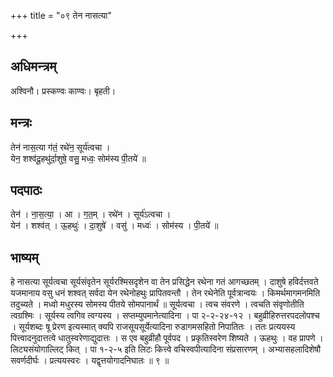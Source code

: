 +++
title = "०९ तेन नासत्या"

+++
## अधिमन्त्रम्
अश्विनौ। प्रस्कण्वः काण्वः। बृहती।

## मन्त्रः
तेन॑ नास॒त्या ग॑तं॒ रथे॑न॒ सूर्य॑त्वचा ।  
येन॒ शश्व॑दू॒हथु॑र्दा॒शुषे॒ वसु॒ मध्वः॒ सोम॑स्य पी॒तये॑ ॥

## पदपाठः
तेन॑ । ना॒स॒त्या॒ । आ । ग॒त॒म् । रथे॑न । सूर्य॑ऽत्वचा ।  
येन॑ । शश्व॑त् । ऊ॒हथुः॑ । दा॒शुषे॑ । वसु॑ । मध्वः॑ । सोम॑स्य । पी॒तये॑ ॥

## भाष्यम्
हे नासत्या सूर्यत्वचा सूर्यसंवृतेन सूर्यरश्मिसदृशेन वा तेन प्रसिद्धेन रथेना गतं आगच्छतम् । दाशुषे हविर्दत्तवते यजमानाय वसु धनं शश्वत् सर्वदा येन रथेनोहथुः प्रापितवन्तौ । तेन रथेनेति पूर्वत्रान्वयः । किमर्थमागमनमिति तदुच्यते । मध्वो मधुरस्य सोमस्य पीतये सोमपानार्थं ॥ सूर्यत्वचा । त्वच संवरणे । त्वचति संवृणोतीति त्वग्रश्मिः । सूर्यस्य त्वगिव त्वग्यस्य । सप्तम्युपमानेत्यादिना । पा २-२-२४-१२ । बहुव्रीहिरुत्तरपदलोपश्च । सूर्यशब्दः षू प्रेरण इत्यस्मात् क्यपि राजसूयसूर्येत्यादिना रुडागमसहितो निपातितः । ततः प्रत्ययस्य पित्त्वादनुदात्तत्वे धातुस्वरेणाद्युदात्तः । स एव बहुव्रीहौ पूर्वपद । प्रकृतिस्वरेण शिष्यते । ऊहथुः । वह प्रापणे । लिट्यसंयोगाल्लिट् कित् । पा १-२-५ इति लिटः कित्त्वे वचिस्वपीत्यादिना संप्रसारणम् । अभ्यासहलादिशेषौ सवर्णदीर्घः । प्रत्ययस्वरः । यद्वृत्तयोगादनिघातः ॥ ९ ॥
